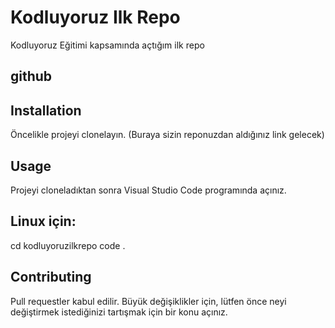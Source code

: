 
# Kodluyoruz Ilk Repo
Kodluyoruz Eğitimi kapsamında açtığım ilk repo

## github

## Installation
Öncelikle projeyi clonelayın. (Buraya sizin reponuzdan aldığınız link gelecek)

## Usage
Projeyi cloneladıktan sonra Visual Studio Code programında açınız.

## Linux için:

cd kodluyoruzilkrepo
code .
## Contributing
Pull requestler kabul edilir. Büyük değişiklikler için, lütfen önce neyi değiştirmek istediğinizi tartışmak için bir konu açınız.

